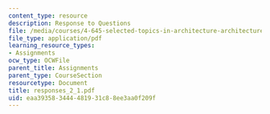 ```yaml
---
content_type: resource
description: Response to Questions
file: /media/courses/4-645-selected-topics-in-architecture-architecture-from-1750-to-the-present-fall-2004/eaa393583444481931c88ee3aa0f209f_responses_2_1.pdf
file_type: application/pdf
learning_resource_types:
- Assignments
ocw_type: OCWFile
parent_title: Assignments
parent_type: CourseSection
resourcetype: Document
title: responses_2_1.pdf
uid: eaa39358-3444-4819-31c8-8ee3aa0f209f
---
```

